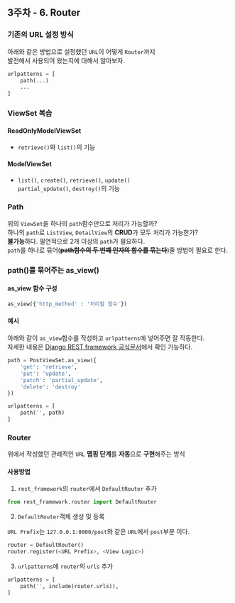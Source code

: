 ## 3주차 - 6. Router

### 기존의 URL 설정 방식

아래와 같은 방법으로 설정했던 `URL`이 어떻게 `Router`까지<br>
발전해서 사용되어 왔는지에 대해서 알아보자.<br>

```python
urlpatterns = [
    path(...)
    ...
]
```

### ViewSet 복습

#### ReadOnlyModelViewSet

-   `retrieve()`와 `list()`의 기능

#### ModelViewSet

-   `list()`, `create()`, `retrieve()`, `update()`
    <br>`partial_update()`, `destroy()`의 기능

### Path

위의 `ViewSet`을 하나의 `path`함수만으로 처리가 가능할까?<br>
하나의 `path`로 `ListView`, `DetailView`의 **CRUD**가 모두 처리가 가능한가?<br>
**불가능**하다. 필연적으로 2개 이상의 `path`가 필요하다.<br>
`path`를 하나로 묶어(~~**path함수의 두 번쨰 인자의 함수를 묶는다**~~)줄 방법이 필요로 한다.<br>

### path()를 묶어주는 as_view()

#### as_view 함수 구성

```python
as_view({'http_method' : '처리할 함수'})
```

#### 예시

아래와 같이 `as_view`함수를 작성하고 `urlpatterns`에 넣어주면 잘 작동한다.<br>
자세한 내용은 [Django REST framework 공식문서](https://www.django-rest-framework.org/tutorial/6-viewsets-and-routers/)에서 확인 가능하다.<br>

```python
path = PostViewSet.as_view({
    'get': 'retrieve',
    'put': 'update',
    'patch': 'partial_update',
    'delete': 'destroy'
})

urlpatterns = [
    path('', path)
]
```

### Router

위에서 작성했던 관례적인 `URL` **맵핑 단계**를 **자동**으로 **구현**해주는 방식<br>

#### 사용방법

1. `rest_framework`의 `router`에서 `DefaultRouter` 추가

```python
from rest_framework.router import DefaultRouter
```

2. `DefaultRouter`객체 생성 및 등록

`URL Prefix`는 `127.0.0.1:8000/post`와 같은 `URL`에서 `post`부분 이다.<br>

```python
router = DefaultRouter()
router.register(<URL Prefix>, <View Logic>)
```

3. `urlpatterns`에 `router`의 `urls` 추가

```python
urlpatterns = [
    path('', include(router.urls)),
]
```
